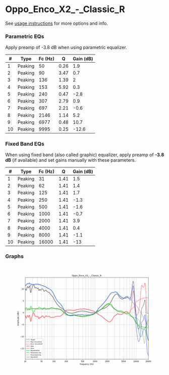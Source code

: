 # Oppo_Enco_X2_-_Classic_R
See [usage instructions](https://github.com/jaakkopasanen/AutoEq#usage) for more options and info.

### Parametric EQs
Apply preamp of -3.8 dB when using parametric equalizer.

|   # | Type    |   Fc (Hz) |    Q |   Gain (dB) |
|-----|---------|-----------|------|-------------|
|   1 | Peaking |        50 | 0.26 |         1.9 |
|   2 | Peaking |        90 | 3.47 |         0.7 |
|   3 | Peaking |       136 | 1.39 |         2   |
|   4 | Peaking |       153 | 5.92 |         0.3 |
|   5 | Peaking |       240 | 0.47 |        -2.8 |
|   6 | Peaking |       307 | 2.79 |         0.9 |
|   7 | Peaking |       697 | 2.21 |        -0.6 |
|   8 | Peaking |      2146 | 1.14 |         5.2 |
|   9 | Peaking |      6977 | 0.48 |        10.7 |
|  10 | Peaking |      9995 | 0.25 |       -12.6 |

### Fixed Band EQs
When using fixed band (also called graphic) equalizer, apply preamp of **-3.8 dB** (if available) and set gains manually with these parameters.

|   # | Type    |   Fc (Hz) |    Q |   Gain (dB) |
|-----|---------|-----------|------|-------------|
|   1 | Peaking |        31 | 1.41 |         1.5 |
|   2 | Peaking |        62 | 1.41 |         1.4 |
|   3 | Peaking |       125 | 1.41 |         1.7 |
|   4 | Peaking |       250 | 1.41 |        -1.3 |
|   5 | Peaking |       500 | 1.41 |        -1.6 |
|   6 | Peaking |      1000 | 1.41 |        -0.7 |
|   7 | Peaking |      2000 | 1.41 |         3.9 |
|   8 | Peaking |      4000 | 1.41 |         0.4 |
|   9 | Peaking |      8000 | 1.41 |        -1.1 |
|  10 | Peaking |     16000 | 1.41 |       -13   |

### Graphs
![](./Oppo_Enco_X2_-_Classic_R.png)
